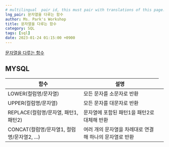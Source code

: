 ```yaml
---
# multilingual  pair id, this must pair with translations of this page. (This name must be unique)
lng_pair: 문자열을 다루는 함수
author: Ms. Park's Workshop
title: 문자열을 다루는 함수
category: SQL
tags: [sql]
date: 2023-01-24 01:15:00 +0900
---
```

<!-- 소제목 -->
<!-- outline-start -->
<a href="https://dev.mysql.com/doc/refman/8.0/en/string-functions.html">문자열을 다루는 함수</a>
<!-- outline-end -->

<h2>MYSQL</h2>
<table>
    <thead>
        <tr>
            <th>함수</th>
            <th>설명</th>
            <!-- <th>실행</th> -->
        </tr>
    </thead>
    <tbody>
        <tr>
            <td>LOWER(컬럼명/문자열)</td>
            <td>모든 문자를 소문자로 반환</td>
            <td></td>
        </tr>
        <tr>
            <td>UPPER(컬럼명/문자열)</td>
            <td>모든 문자를 대문자로 반환</td>
            <td></td>
        </tr>
        <tr>
            <td>REPLACE(컬럼명/문자열, 패턴1, 패턴2)</td>
            <td>문자열에 포함된 패턴1을 패턴2로 대체해 반환</td>
            <td></td>
        </tr>
        <tr>
            <td>CONCAT(컬럼명/문자열1, 컬럼명/문자열2, ...)</td>
            <td>여러 개의 문자열을 차례대로 연결해 하나의 문자열로 반환</td>
            <td></td>
        </tr>
    </tbody>
</table>